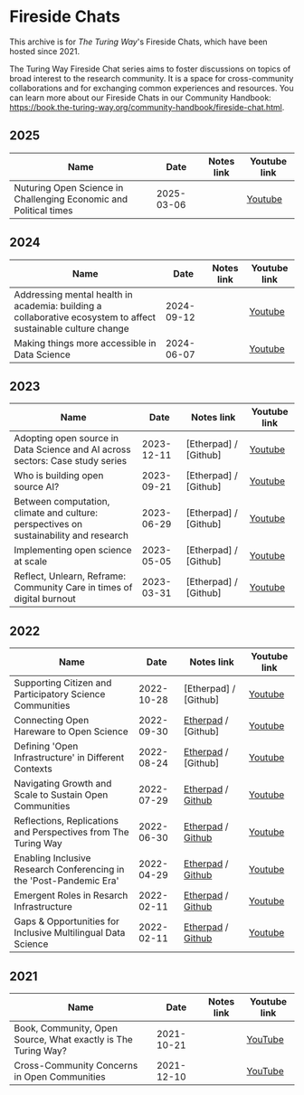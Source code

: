# Fireside Chats

This archive is for _The Turing Way_'s Fireside Chats, which have been hosted since 2021.

The Turing Way Fireside Chat series aims to foster discussions on topics of broad interest to the research community. It is a space for cross-community collaborations and for exchanging common experiences and resources. You can learn more about our Fireside Chats in our Community Handbook: https://book.the-turing-way.org/community-handbook/fireside-chat.html.

## 2025

| Name | Date | Notes link | Youtube link |
| ----- | ---- |----------- | --------------- |
| Nuturing Open Science in Challenging Economic and Political times | 2025-03-06 | | [Youtube](https://www.youtube.com/watch?v=p2Odyp9VIPA&list=PLBxcQEfGu3Dl521skBqViIQVsSUZ-VYi2) |

## 2024

| Name | Date | Notes link | Youtube link |
| ----- | ---- |----------- | --------------- |
| Addressing mental health in academia: building a collaborative ecosystem to affect sustainable culture change | 2024-09-12 | | [Youtube](https://www.youtube.com/watch?v=9A2J42lowqg&list=PLBxcQEfGu3Dl521skBqViIQVsSUZ-VYi2&index=2) |
| Making things more accessible in Data Science | 2024-06-07 | | [Youtube](https://www.youtube.com/watch?v=Ac9czT3Tr8A&list=PLBxcQEfGu3Dl521skBqViIQVsSUZ-VYi2&index=3) |

## 2023

| Name | Date | Notes link | Youtube link |
| ----- | ---- |----------- | --------------- |
| Adopting open source in Data Science and AI across sectors: Case study series | 2023-12-11 | [Etherpad] / [Github] | [Youtube](https://www.youtube.com/watch?v=NdmkaRmY6jI&list=PLBxcQEfGu3Dl521skBqViIQVsSUZ-VYi2&index=4) |
| Who is building open source AI? | 2023-09-21 | [Etherpad] / [Github] | [Youtube](https://www.youtube.com/watch?v=e8EBI1ocxt4&list=PLBxcQEfGu3Dl521skBqViIQVsSUZ-VYi2&index=5) |
| Between computation, climate and culture: perspectives on sustainability and research | 2023-06-29 | [Etherpad] / [Github] | [Youtube](https://www.youtube.com/watch?v=vrkFFswPGOE&list=PLBxcQEfGu3Dl521skBqViIQVsSUZ-VYi2&index=6) |
| Implementing open science at scale | 2023-05-05 | [Etherpad] / [Github] | [Youtube](https://www.youtube.com/watch?v=8MnYZpwzpfU&list=PLBxcQEfGu3Dl521skBqViIQVsSUZ-VYi2&index=7) |
| Reflect, Unlearn, Reframe: Community Care in times of digital burnout | 2023-03-31 | [Etherpad] / [Github] | [Youtube](https://www.youtube.com/watch?v=IfNn4WgBUCQ&list=PLBxcQEfGu3Dl521skBqViIQVsSUZ-VYi2&index=8) |

## 2022

| Name | Date | Notes link | Youtube link |
| ----- | ---- |----------- | --------------- |
| Supporting Citizen and Participatory Science Communities | 2022-10-28 | [Etherpad] / [Github] | [Youtube](https://www.youtube.com/watch?v=DaPydydUcOc&list=PLBxcQEfGu3Dl521skBqViIQVsSUZ-VYi2&index=9) |
| Connecting Open Hareware to Open Science | 2022-09-30 | [Etherpad](https://pad.sfconservancy.org/p/ttw-fireside-chat-sep2022) / [Github] | [Youtube](https://www.youtube.com/watch?v=A2ufANMIDxo&list=PLBxcQEfGu3Dl521skBqViIQVsSUZ-VYi2&index=10) |
| Defining 'Open Infrastructure' in Different Contexts | 2022-08-24 | [Etherpad](https://pad.sfconservancy.org/p/ttw-fireside-chat-aug2022) / [Github] | [Youtube](https://www.youtube.com/watch?v=ZE2NXe74nSc&list=PLBxcQEfGu3Dl521skBqViIQVsSUZ-VYi2&index=11) |
| Navigating Growth and Scale to Sustain Open Communities | 2022-07-29 | [Etherpad](https://pad.sfconservancy.org/p/ttw-fireside-chat-july2022) / [Github]() | [Youtube](https://www.youtube.com/watch?v=p0t_K5FNalU&list=PLBxcQEfGu3Dl521skBqViIQVsSUZ-VYi2&index=12) |
| Reflections, Replications and Perspectives from The Turing Way | 2022-06-30 | [Etherpad](https://pad.sfconservancy.org/p/ttw-fireside-chat-june2022) / [Github](/notes/20220630-fireside-chat.md) | [Youtube](https://www.youtube.com/watch?v=EeeRZZ3-Stc&list=PLBxcQEfGu3Dl521skBqViIQVsSUZ-VYi2&index=13) |
| Enabling Inclusive Research Conferencing in the 'Post-Pandemic Era' | 2022-04-29 | [Etherpad](https://pad.sfconservancy.org/p/ttw-fireside-chat-apr2022) / [Github](/notes/20220429-fireside-chat.md) | [Youtube](https://www.youtube.com/watch?v=ImwJqo1zbMI&list=PLBxcQEfGu3Dl521skBqViIQVsSUZ-VYi2&index=14) |
| Emergent Roles in Resarch Infrastructure | 2022-02-11 | [Etherpad](https://pad.sfconservancy.org/p/ttw-fireside-chat-mar2022) / [Github](/notes/20220325-fireside-chat.md) | [Youtube](https://www.youtube.com/watch?v=i3_GFRS-u-Q&list=PLBxcQEfGu3Dl521skBqViIQVsSUZ-VYi2&index=15) |
| Gaps & Opportunities for Inclusive Multilingual Data Science | 2022-02-11 | [Etherpad](https://pad.sfconservancy.org/p/ttw-fireside-chat-feb2022) / [Github](/notes/20220211-fireside-chat.md) | [Youtube](https://www.youtube.com/watch?v=Ydogg2tQljA&list=PLBxcQEfGu3Dl521skBqViIQVsSUZ-VYi2&index=16) |

## 2021

| Name | Date | Notes link | Youtube link |
| ----- | ---- |----------- | --------------- |
| Book, Community, Open Source, What exactly is The Turing Way? | 2021-10-21 |  | [YouTube](https://www.youtube.com/watch?v=nuNA3Qa8A-k) |
| Cross-Community Concerns in Open Communities | 2021-12-10 |  | [YouTube](https://www.youtube.com/watch?v=yO3adCIXCu8&t=81s) |
